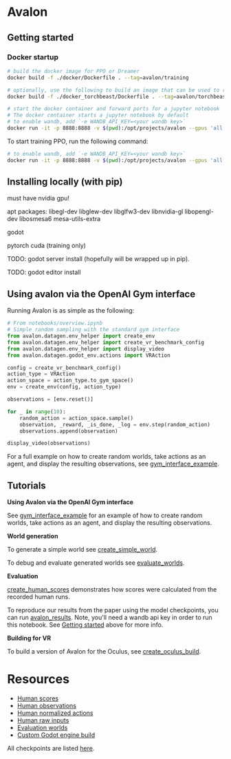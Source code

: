 
# Avalon


## Getting started

### Docker startup


```bash
# build the docker image for PPO or Dreamer
docker build -f ./docker/Dockerfile . --tag=avalon/training

# optionally, use the following to build an image that can be used to run Impala using torchbeast (https://github.com/facebookresearch/torchbeast)
docker build -f ./docker_torchbeast/Dockerfile . --tag=avalon/torchbeast

# start the docker container and forward ports for a jupyter notebook
# The docker container starts a jupyter notebook by default
# to enable wandb, add `-e WANDB_API_KEY=<your wandb key>`
docker run -it -p 8888:8888 -v $(pwd):/opt/projects/avalon --gpus 'all,"capabilities=compute,utility,graphics"' avalon/ppo
```

To start training PPO, run the following command:

```bash
# to enable wandb, add `-e WANDB_API_KEY=<your wandb key>`
docker run -it -p 8888:8888 -v $(pwd):/opt/projects/avalon --gpus 'all,"capabilities=compute,utility,graphics"' avalon/ppo ./scripts/ppo.sh
```

## Installing locally (with pip)

must have nvidia gpu!

apt packages:
libegl-dev  libglew-dev libglfw3-dev libnvidia-gl libopengl-dev libosmesa6 mesa-utils-extra

godot

pytorch cuda (training only)

TODO: godot server install (hopefully will be wrapped up in pip).

TODO: godot editor install

## Using avalon via the OpenAI Gym interface

Running Avalon is as simple as the following:

```python
# From notebooks/overview.ipynb
# Simple random sampling with the standard gym interface
from avalon.datagen.env_helper import create_env
from avalon.datagen.env_helper import create_vr_benchmark_config
from avalon.datagen.env_helper import display_video
from avalon.datagen.godot_env.actions import VRAction

config = create_vr_benchmark_config()
action_type = VRAction
action_space = action_type.to_gym_space()
env = create_env(config, action_type)

observations = [env.reset()]

for _ in range(10):
    random_action = action_space.sample()
    observation, _reward, _is_done, _log = env.step(random_action)
    observations.append(observation)

display_video(observations)
```

For a full example on how to create random worlds, take actions as an agent, and display the resulting observations, see [gym_interface_example](./notebooks/gym_interface_example.sync.ipynb).

## Tutorials

**Using Avalon via the OpenAI Gym interface**

See [gym_interface_example](./notebooks/gym_interface_example.sync.ipynb) for an example of how to create random worlds, 
take actions as an agent, and display the resulting observations.

**World generation**

To generate a simple world see [create_simple_world](./notebooks/create_simple_world.sync.ipynb). 

To debug and evaluate generated worlds see [evaluate_worlds](./notebooks/evaluate_worlds.sync.ipynb).

**Evaluation**

[create_human_scores](./notebooks/create_human_scores.sync.ipynb) demonstrates how scores were calculated from the recorded
human runs. 

To reproduce our results from the paper using the model checkpoints, you can run [avalon_results](./notebooks/avalon_results.sync.ipynb). 
Note, you'll need a wandb api key in order to run this notebook. See [Getting started](#getting-started) above for more info.

**Building for VR**

To build a version of Avalon for the Oculus, see [create_oculus_build](./notebooks/create_oculus_build.sync.ipynb).

# Resources

* [Human scores](https://avalon-benchmark.s3.us-west-2.amazonaws.com/avalon__human_scores__935781fe-267d-4dcd-9698-714cc891e985.json)
* [Human observations](https://avalon-benchmark.s3.us-west-2.amazonaws.com/avalon__all_observations__935781fe-267d-4dcd-9698-714cc891e985.tar.gz)
* [Human normalized actions](https://avalon-benchmark.s3.us-west-2.amazonaws.com/avalon__all_actions__935781fe-267d-4dcd-9698-714cc891e985.tar.gz)
* [Human raw inputs](https://avalon-benchmark.s3.us-west-2.amazonaws.com/avalon__all_human_inputs__935781fe-267d-4dcd-9698-714cc891e985.tar.gz)
* [Evaluation worlds](https://avalon-benchmark.s3.us-west-2.amazonaws.com/avalon_worlds__2f788115-ea32-4041-8cae-6e7cd33091b7.tar.gz)
* [Custom Godot engine build](https://github.com/Avalon-Benchmark/godot/releases/)

All checkpoints are listed [here](./docs/checkpoints.md).
